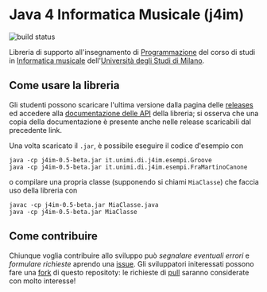 Java 4 Informatica Musicale (j4im)
==================================

![build status](https://travis-ci.org/mapio/j4im.svg?branch=master)

Libreria di supporto all'insegnamento di
[Programmazione](http://boldi.di.unimi.it/Corsi/Mus20.5/) del corso di studi
in [Informatica
musicale](http://www.ccdinf.unimi.it/it/corsiDiStudio/2015/F3Xof2/)
dell'[Università degli Studi di Milano](http://www.unimi.it/).

Come usare la libreria
----------------------

Gli studenti possono scaricare l'ultima versione dalla pagina delle
[releases](https://github.com/mapio/j4im/releases) ed accedere alla
[documentazione delle API](http://mapio.github.io/j4im) della libreria; si
osserva che una copia della documentazione è presente anche nelle release
scaricabili dal precedente link.

Una volta scaricato il `.jar`, è possibile eseguire il codice d'esempio con

	java -cp j4im-0.5-beta.jar it.unimi.di.j4im.esempi.Groove
	java -cp j4im-0.5-beta.jar it.unimi.di.j4im.esempi.FraMartinoCanone

o compilare una propria classe (supponendo si chiami `MiaClasse`) che faccia
uso della libreria con

	javac -cp j4im-0.5-beta.jar MiaClasse.java
	java -cp j4im-0.5-beta.jar MiaClasse


Come contribuire
----------------

Chiunque voglia contribuire allo sviluppo può *segnalare eventuali errori* e
*formulare richieste* aprendo una
[issue](https://github.com/mapio/j4im/issues). Gli sviluppatori initeressati
possono fare una [fork](https://github.com/mapio/j4im/fork) di questo
repositoty: le richieste di [pull](https://github.com/mapio/j4im/pulls)
saranno considerate con molto interesse!

